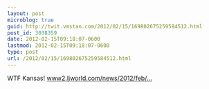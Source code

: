 ```yaml
---
layout: post
microblog: true
guid: http://twit.vmstan.com/2012/02/15/169802675259584512.html
post_id: 3038359
date: 2012-02-15T09:18:07-0600
lastmod: 2012-02-15T09:18:07-0600
type: post
url: /2012/02/15/169802675259584512.html
---
```

WTF Kansas! <a href="http://www2.ljworld.com/news/2012/feb/14/brownback-administration-supports-bill-critics-say/">www2.ljworld.com/news/2012/feb/…</a>
